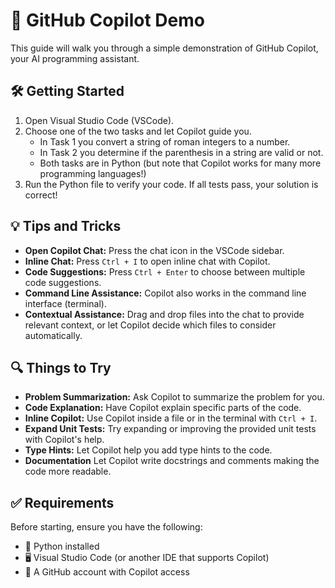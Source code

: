 # 🤖 GitHub Copilot Demo

This guide will walk you through a simple demonstration of GitHub Copilot, your AI programming assistant.

## 🛠 Getting Started

1. Open Visual Studio Code (VSCode).
2. Choose one of the two tasks and let Copilot guide you.
    - In Task 1 you convert a string of roman integers to a number.
    - In Task 2 you determine if the parenthesis in a string are valid or not.
    - Both tasks are in Python (but note that Copilot works for many more programming languages!)
3. Run the Python file to verify your code. If all tests pass, your solution is correct!

## 💡 Tips and Tricks

- **Open Copilot Chat:** Press the chat icon in the VSCode sidebar.
- **Inline Chat:** Press `Ctrl + I` to open inline chat with Copilot.
- **Code Suggestions:** Press `Ctrl + Enter` to choose between multiple code suggestions.
- **Command Line Assistance:** Copilot also works in the command line interface (terminal).
- **Contextual Assistance:** Drag and drop files into the chat to provide relevant context, or let Copilot decide which files to consider automatically.

## 🔍 Things to Try

- **Problem Summarization:** Ask Copilot to summarize the problem for you.
- **Code Explanation:** Have Copilot explain specific parts of the code.
- **Inline Copilot:** Use Copilot inside a file or in the terminal with `Ctrl + I`.
- **Expand Unit Tests:** Try expanding or improving the provided unit tests with Copilot's help.
- **Type Hints:** Let Copilot help you add type hints to the code.
- **Documentation** Let Copilot write docstrings and comments making the code more readable. 

## ✅ Requirements

Before starting, ensure you have the following:

- 🐍 Python installed
- 🖥 Visual Studio Code (or another IDE that supports Copilot)
- 👤 A GitHub account with Copilot access


